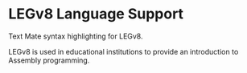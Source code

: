 # LEGv8 Language Support

Text Mate syntax highlighting for LEGv8.

LEGv8 is used in educational institutions to provide an introduction to Assembly programming.
